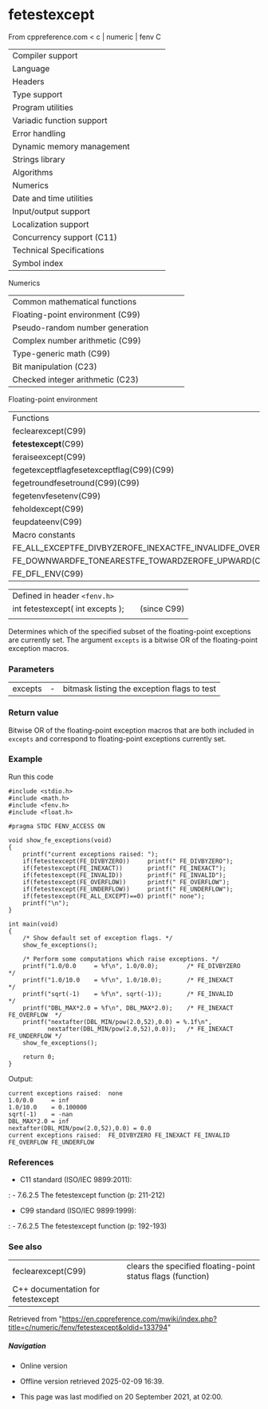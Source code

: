 # fetestexcept

From cppreference.com
< c‎ | numeric‎ | fenv
 C

|  |  |  |  |  |
| --- | --- | --- | --- | --- |
| Compiler support | | | | |
| Language | | | | |
| Headers | | | | |
| Type support | | | | |
| Program utilities | | | | |
| Variadic function support | | | | |
| Error handling | | | | |
| Dynamic memory management | | | | |
| Strings library | | | | |
| Algorithms | | | | |
| Numerics | | | | |
| Date and time utilities | | | | |
| Input/output support | | | | |
| Localization support | | | | |
| Concurrency support (C11) | | | | |
| Technical Specifications | | | | |
| Symbol index | | | | |

 Numerics

|  |  |  |  |  |
| --- | --- | --- | --- | --- |
| Common mathematical functions | | | | |
| Floating-point environment (C99) | | | | |
| Pseudo-random number generation | | | | |
| Complex number arithmetic (C99) | | | | |
| Type-generic math (C99) | | | | |
| Bit manipulation (C23) | | | | |
| Checked integer arithmetic (C23) | | | | |

 Floating-point environment

|  |  |  |  |  |
| --- | --- | --- | --- | --- |
| Functions | | | | |
| feclearexcept(C99) | | | | |
| ****fetestexcept****(C99) | | | | |
| feraiseexcept(C99) | | | | |
| fegetexceptflagfesetexceptflag(C99)(C99) | | | | |
| fegetroundfesetround(C99)(C99) | | | | |
| fegetenvfesetenv(C99) | | | | |
| feholdexcept(C99) | | | | |
| feupdateenv(C99) | | | | |
| Macro constants | | | | |
| FE_ALL_EXCEPTFE_DIVBYZEROFE_INEXACTFE_INVALIDFE_OVERFLOWFE_UNDERFLOW(C99) | | | | |
| FE_DOWNWARDFE_TONEARESTFE_TOWARDZEROFE_UPWARD(C99) | | | | |
| FE_DFL_ENV(C99) | | | | |

|  |  |  |
| --- | --- | --- |
| Defined in header `<fenv.h>` |  |  |
| int fetestexcept( int excepts ); |  | (since C99) |
|  |  |  |

Determines which of the specified subset of the floating-point exceptions are currently set. The argument `excepts` is a bitwise OR of the floating-point exception macros.

### Parameters

|  |  |  |
| --- | --- | --- |
| excepts | - | bitmask listing the exception flags to test |

### Return value

Bitwise OR of the floating-point exception macros that are both included in `excepts` and correspond to floating-point exceptions currently set.

### Example

Run this code

```
#include <stdio.h>
#include <math.h>
#include <fenv.h>
#include <float.h>
 
#pragma STDC FENV_ACCESS ON
 
void show_fe_exceptions(void)
{
    printf("current exceptions raised: ");
    if(fetestexcept(FE_DIVBYZERO))     printf(" FE_DIVBYZERO");
    if(fetestexcept(FE_INEXACT))       printf(" FE_INEXACT");
    if(fetestexcept(FE_INVALID))       printf(" FE_INVALID");
    if(fetestexcept(FE_OVERFLOW))      printf(" FE_OVERFLOW");
    if(fetestexcept(FE_UNDERFLOW))     printf(" FE_UNDERFLOW");
    if(fetestexcept(FE_ALL_EXCEPT)==0) printf(" none");
    printf("\n");
}
 
int main(void)
{
    /* Show default set of exception flags. */
    show_fe_exceptions();
 
    /* Perform some computations which raise exceptions. */
    printf("1.0/0.0     = %f\n", 1.0/0.0);        /* FE_DIVBYZERO            */
    printf("1.0/10.0    = %f\n", 1.0/10.0);       /* FE_INEXACT              */
    printf("sqrt(-1)    = %f\n", sqrt(-1));       /* FE_INVALID              */
    printf("DBL_MAX*2.0 = %f\n", DBL_MAX*2.0);    /* FE_INEXACT FE_OVERFLOW  */
    printf("nextafter(DBL_MIN/pow(2.0,52),0.0) = %.1f\n",
           nextafter(DBL_MIN/pow(2.0,52),0.0));   /* FE_INEXACT FE_UNDERFLOW */
    show_fe_exceptions();
 
    return 0;
}

```

Output:

```
current exceptions raised:  none
1.0/0.0     = inf
1.0/10.0    = 0.100000
sqrt(-1)    = -nan
DBL_MAX*2.0 = inf
nextafter(DBL_MIN/pow(2.0,52),0.0) = 0.0
current exceptions raised:  FE_DIVBYZERO FE_INEXACT FE_INVALID FE_OVERFLOW FE_UNDERFLOW

```

### References

- C11 standard (ISO/IEC 9899:2011):

:   - 7.6.2.5 The fetestexcept function (p: 211-212)

- C99 standard (ISO/IEC 9899:1999):

:   - 7.6.2.5 The fetestexcept function (p: 192-193)

### See also

|  |  |
| --- | --- |
| feclearexcept(C99) | clears the specified floating-point status flags   (function) |
| C++ documentation for fetestexcept | |

Retrieved from "<https://en.cppreference.com/mwiki/index.php?title=c/numeric/fenv/fetestexcept&oldid=133794>"

##### Navigation

- Online version
- Offline version retrieved 2025-02-09 16:39.

- This page was last modified on 20 September 2021, at 02:00.